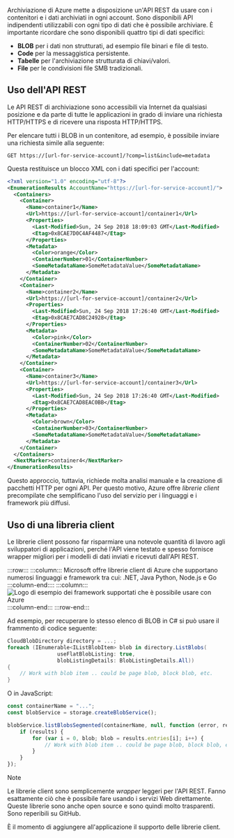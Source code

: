 Archiviazione di Azure mette a disposizione un'API REST da usare con i contenitori e i dati archiviati in ogni account. Sono disponibili API indipendenti utilizzabili con ogni tipo di dati che è possibile archiviare. È importante ricordare che sono disponibili quattro tipi di dati specifici:

- **BLOB** per i dati non strutturati, ad esempio file binari e file di testo.
- **Code** per la messaggistica persistente.
- **Tabelle** per l'archiviazione strutturata di chiavi/valori.
- **File** per le condivisioni file SMB tradizionali.

## <a name="using-the-rest-api"></a>Uso dell'API REST

Le API REST di archiviazione sono accessibili via Internet da qualsiasi posizione e da parte di tutte le applicazioni in grado di inviare una richiesta HTTP/HTTPS e di ricevere una risposta HTTP/HTTPS.

Per elencare tutti i BLOB in un contenitore, ad esempio, è possibile inviare una richiesta simile alla seguente:

```http
GET https://[url-for-service-account]/?comp=list&include=metadata
```

Questa restituisce un blocco XML con i dati specifici per l'account:

```xml
<?xml version="1.0" encoding="utf-8"?>  
<EnumerationResults AccountName="https://[url-for-service-account]/">  
  <Containers>  
    <Container>  
      <Name>container1</Name>  
      <Url>https://[url-for-service-account]/container1</Url>  
      <Properties>  
        <Last-Modified>Sun, 24 Sep 2018 18:09:03 GMT</Last-Modified>  
        <Etag>0x8CAE7D0C4AF4487</Etag>  
      </Properties>  
      <Metadata>  
        <Color>orange</Color>  
        <ContainerNumber>01</ContainerNumber>  
        <SomeMetadataName>SomeMetadataValue</SomeMetadataName>  
      </Metadata>  
    </Container>  
    <Container>  
      <Name>container2</Name>  
      <Url>https://[url-for-service-account]/container2</Url>  
      <Properties>  
        <Last-Modified>Sun, 24 Sep 2018 17:26:40 GMT</Last-Modified>  
        <Etag>0x8CAE7CAD8C24928</Etag>  
      </Properties>  
      <Metadata>  
        <Color>pink</Color>  
        <ContainerNumber>02</ContainerNumber>  
        <SomeMetadataName>SomeMetadataValue</SomeMetadataName>  
      </Metadata>  
    </Container>  
    <Container>  
      <Name>container3</Name>  
      <Url>https://[url-for-service-account]/container3</Url>  
      <Properties>  
        <Last-Modified>Sun, 24 Sep 2018 17:26:40 GMT</Last-Modified>  
        <Etag>0x8CAE7CAD8EAC0BB</Etag>  
      </Properties>  
      <Metadata>  
        <Color>brown</Color>  
        <ContainerNumber>03</ContainerNumber>  
        <SomeMetadataName>SomeMetadataValue</SomeMetadataName>  
      </Metadata>  
    </Container>  
  </Containers>  
  <NextMarker>container4</NextMarker>  
</EnumerationResults>  
```

Questo approccio, tuttavia, richiede molta analisi manuale e la creazione di pacchetti HTTP per ogni API. Per questo motivo, Azure offre _librerie client_ precompilate che semplificano l'uso del servizio per i linguaggi e i framework più diffusi.

## <a name="using-a-client-library"></a>Uso di una libreria client

Le librerie client possono far risparmiare una notevole quantità di lavoro agli sviluppatori di applicazioni, perché l'API viene testato e spesso fornisce wrapper migliori per i modelli di dati inviati e ricevuti dall'API REST.

:::row:::
    :::column:::
        Microsoft offre librerie client di Azure che supportano numerosi linguaggi e framework tra cui: .NET, Java Python, Node.js e Go :::column-end:::: :::column:::
        <br> ![Logo di esempio dei framework supportati che è possibile usare con Azure](../media/4-common-tools.png) 
    :::column-end:::
:::row-end:::

Ad esempio, per recuperare lo stesso elenco di BLOB in C# si può usare il frammento di codice seguente:

```csharp
CloudBlobDirectory directory = ...;
foreach (IEnumerable<IListBlobItem> blob in directory.ListBlobs(
                useFlatBlobListing: true,
                blobListingDetails: BlobListingDetails.All))
{
    // Work with blob item .. could be page blob, block blob, etc.
}
```

O in JavaScript:

```javascript
const containerName = "...";
const blobService = storage.createBlobService();

blobService.listBlobsSegmented(containerName, null, function (error, results) {
    if (results) {
        for (var i = 0, blob; blob = results.entries[i]; i++) {
            // Work with blob item .. could be page blob, block blob, etc.
        }
    }
});
```

> [!NOTE]
> Le librerie client sono semplicemente _wrapper_ leggeri per l'API REST. Fanno esattamente ciò che è possibile fare usando i servizi Web direttamente. Queste librerie sono anche open source e sono quindi molto trasparenti. Sono reperibili su GitHub.

È il momento di aggiungere all'applicazione il supporto delle librerie client.